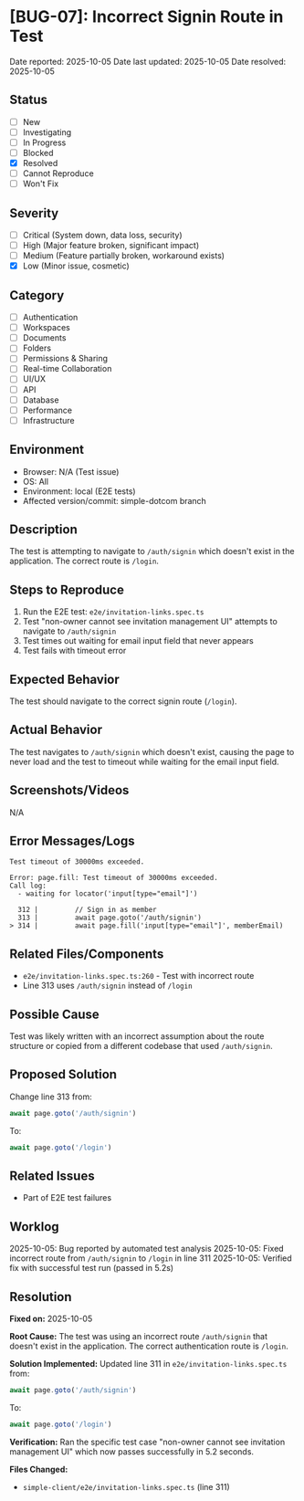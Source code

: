 # [BUG-07]: Incorrect Signin Route in Test

Date reported: 2025-10-05
Date last updated: 2025-10-05
Date resolved: 2025-10-05

## Status

- [ ] New
- [ ] Investigating
- [ ] In Progress
- [ ] Blocked
- [x] Resolved
- [ ] Cannot Reproduce
- [ ] Won't Fix

## Severity

- [ ] Critical (System down, data loss, security)
- [ ] High (Major feature broken, significant impact)
- [ ] Medium (Feature partially broken, workaround exists)
- [x] Low (Minor issue, cosmetic)

## Category

- [ ] Authentication
- [ ] Workspaces
- [ ] Documents
- [ ] Folders
- [ ] Permissions & Sharing
- [ ] Real-time Collaboration
- [ ] UI/UX
- [ ] API
- [ ] Database
- [ ] Performance
- [ ] Infrastructure

## Environment

- Browser: N/A (Test issue)
- OS: All
- Environment: local (E2E tests)
- Affected version/commit: simple-dotcom branch

## Description

The test is attempting to navigate to `/auth/signin` which doesn't exist in the application. The correct route is `/login`.

## Steps to Reproduce

1. Run the E2E test: `e2e/invitation-links.spec.ts`
2. Test "non-owner cannot see invitation management UI" attempts to navigate to `/auth/signin`
3. Test times out waiting for email input field that never appears
4. Test fails with timeout error

## Expected Behavior

The test should navigate to the correct signin route (`/login`).

## Actual Behavior

The test navigates to `/auth/signin` which doesn't exist, causing the page to never load and the test to timeout while waiting for the email input field.

## Screenshots/Videos

N/A

## Error Messages/Logs

```
Test timeout of 30000ms exceeded.

Error: page.fill: Test timeout of 30000ms exceeded.
Call log:
  - waiting for locator('input[type="email"]')

  312 | 		// Sign in as member
  313 | 		await page.goto('/auth/signin')
> 314 | 		await page.fill('input[type="email"]', memberEmail)
```

## Related Files/Components

- `e2e/invitation-links.spec.ts:260` - Test with incorrect route
- Line 313 uses `/auth/signin` instead of `/login`

## Possible Cause

Test was likely written with an incorrect assumption about the route structure or copied from a different codebase that used `/auth/signin`.

## Proposed Solution

Change line 313 from:
```typescript
await page.goto('/auth/signin')
```

To:
```typescript
await page.goto('/login')
```

## Related Issues

- Part of E2E test failures

## Worklog

2025-10-05: Bug reported by automated test analysis
2025-10-05: Fixed incorrect route from `/auth/signin` to `/login` in line 311
2025-10-05: Verified fix with successful test run (passed in 5.2s)

## Resolution

**Fixed on:** 2025-10-05

**Root Cause:**
The test was using an incorrect route `/auth/signin` that doesn't exist in the application. The correct authentication route is `/login`.

**Solution Implemented:**
Updated line 311 in `e2e/invitation-links.spec.ts` from:
```typescript
await page.goto('/auth/signin')
```

To:
```typescript
await page.goto('/login')
```

**Verification:**
Ran the specific test case "non-owner cannot see invitation management UI" which now passes successfully in 5.2 seconds.

**Files Changed:**
- `simple-client/e2e/invitation-links.spec.ts` (line 311)